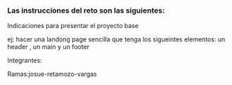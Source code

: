 ### Las instrucciones del reto son las siguientes: ###

Indicaciones para presentar el proyecto base

ej: hacer una landong page sencilla que tenga los sigueintes elementos: un header , un main y un footer

Integrantes:

Ramas:josue-retamozo-vargas
